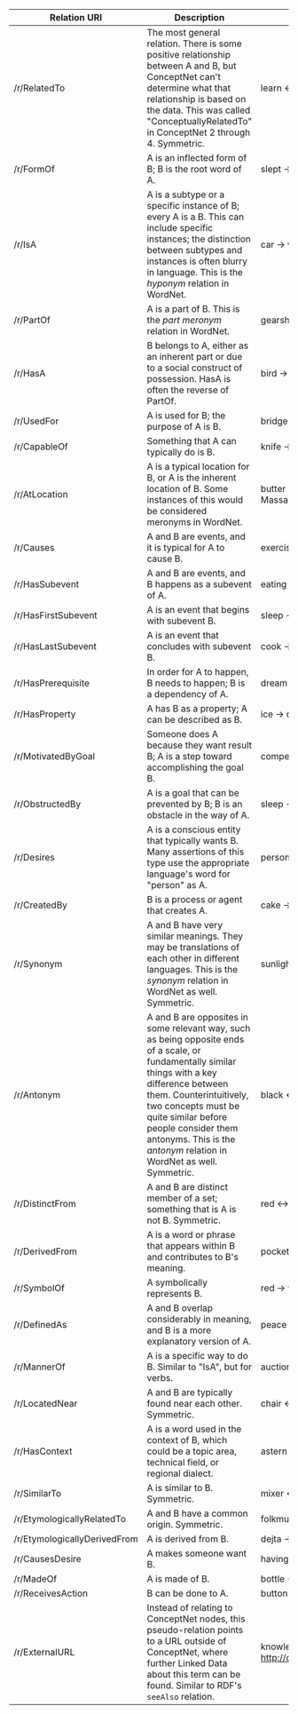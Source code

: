 | Relation URI                 | Description                                                                                                                                                                                                                                                                                                        | Examples                                      |
| ------------                 | -----------                                                                                                                                                                                                                                                                                                        | --------                                      |
| /r/RelatedTo                 | The most general relation. There is some positive relationship between A and B, but ConceptNet can't determine what that relationship is based on the data. This was called "ConceptuallyRelatedTo" in ConceptNet 2 through 4. Symmetric.                                                                          | learn ↔ erudition                             |
| /r/FormOf                    | A is an inflected form of B; B is the root word of A.                                                                                                                                                                                                                                                              | slept → sleep                                 |
| /r/IsA                       | A is a subtype or a specific instance of B; every A is a B. This can include specific instances; the distinction between subtypes and instances is often blurry in language. This is the *hyponym* relation in WordNet.                                                                                            | car → vehicle; Chicago → city                 |
| /r/PartOf                    | A is a part of B. This is the *part meronym* relation in WordNet.                                                                                                                                                                                                                                                  | gearshift → car                               |
| /r/HasA                      | B belongs to A, either as an inherent part or due to a social construct of possession. HasA is often the reverse of PartOf.                                                                                                                                                                                        | bird → wing; pen → ink                        |
| /r/UsedFor                   | A is used for B; the purpose of A is B.                                                                                                                                                                                                                                                                            | bridge → cross water                          |
| /r/CapableOf                 | Something that A can typically do is B.                                                                                                                                                                                                                                                                            | knife → cut                                   |
| /r/AtLocation                | A is a typical location for B, or A is the inherent location of B. Some instances of this would be considered meronyms in WordNet.                                                                                                                                                                                 | butter → refrigerator; Boston → Massachusetts |
| /r/Causes                    | A and B are events, and it is typical for A to cause B.                                                                                                                                                                                                                                                            | exercise → sweat                              |
| /r/HasSubevent               | A and B are events, and B happens as a subevent of A.                                                                                                                                                                                                                                                              | eating → chewing                              |
| /r/HasFirstSubevent          | A is an event that begins with subevent B.                                                                                                                                                                                                                                                                         | sleep → close eyes                            |
| /r/HasLastSubevent           | A is an event that concludes with subevent B.                                                                                                                                                                                                                                                                      | cook → clean up kitchen                       |
| /r/HasPrerequisite           | In order for A to happen, B needs to happen; B is a dependency of A.                                                                                                                                                                                                                                               | dream → sleep                                 |
| /r/HasProperty               | A has B as a property; A can be described as B.                                                                                                                                                                                                                                                                    | ice → cold                                    |
| /r/MotivatedByGoal           | Someone does A because they want result B; A is a step toward accomplishing the goal B.                                                                                                                                                                                                                            | compete → win                                 |
| /r/ObstructedBy              | A is a goal that can be prevented by B; B is an obstacle in the way of A.                                                                                                                                                                                                                                          | sleep → noise                                 |
| /r/Desires                   | A is a conscious entity that typically wants B. Many assertions of this type use the appropriate language's word for "person" as A.                                                                                                                                                                                | person → love                                 |
| /r/CreatedBy                 | B is a process or agent that creates A.                                                                                                                                                                                                                                                                            | cake → bake                                   |
| /r/Synonym                   | A and B have very similar meanings. They may be translations of each other in different languages. This is the *synonym* relation in WordNet as well. Symmetric.                                                                                                                                                   | sunlight ↔ sunshine                           |
| /r/Antonym                   | A and B are opposites in some relevant way, such as being opposite ends of a scale, or fundamentally similar things with a key difference between them. Counterintuitively, two concepts must be quite similar before people consider them antonyms. This is the *antonym* relation in WordNet as well. Symmetric. | black ↔ white; hot ↔ cold                     |
| /r/DistinctFrom              | A and B are distinct member of a set; something that is A is not B. Symmetric.                                                                                                                                                                                                                                     | red ↔ blue; August ↔ September                |
| /r/DerivedFrom               | A is a word or phrase that appears within B and contributes to B's meaning.                                                                                                                                                                                                                                        | pocketbook → book                             |
| /r/SymbolOf                  | A symbolically represents B.                                                                                                                                                                                                                                                                                       | red → fervor                                  |
| /r/DefinedAs                 | A and B overlap considerably in meaning, and B is a more explanatory version of A.                                                                                                                                                                                                                                 | peace → absence of war                        |
| /r/MannerOf                  | A is a specific way to do B. Similar to "IsA", but for verbs.                                                                                                                                                                                                                                                      | auction → sale                                |
| /r/LocatedNear               | A and B are typically found near each other. Symmetric.                                                                                                                                                                                                                                                            | chair ↔ table                                 |
| /r/HasContext                | A is a word used in the context of B, which could be a topic area, technical field, or regional dialect.                                                                                                                                                                                                           | astern → ship; arvo → Australia               |
| /r/SimilarTo                 | A is similar to B. Symmetric.                                                                                                                                                                                                                                                                                      | mixer ↔ food processor                        |
| /r/EtymologicallyRelatedTo   | A and B have a common origin. Symmetric.                                                                                                                                                                                                                                                                           | folkmusiikki ↔ folk music                     |
| /r/EtymologicallyDerivedFrom | A is derived from B.                                                                                                                                                                                                                                                                                               | dejta → date                                  |
| /r/CausesDesire              | A makes someone want B.                                                                                                                                                                                                                                                                                            | having no food → go to a store                |
| /r/MadeOf                    | A is made of B.                                                                                                                                                                                                                                                                                                    | bottle → plastic                              |
| /r/ReceivesAction            | B can be done to A.                                                                                                                                                                                                                                                                                                | button → push                                 |
| /r/ExternalURL               | Instead of relating to ConceptNet nodes, this pseudo-relation points to a URL outside of ConceptNet, where further Linked Data about this term can be found. Similar to RDF's `seeAlso` relation.                                                                                                                  | knowledge → http://dbpedia.org/page/Knowledge |

